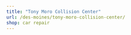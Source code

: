```yaml
---
title: "Tony Moro Collision Center"
url: /des-moines/tony-moro-collision-center/
shop: car repair
---
```

